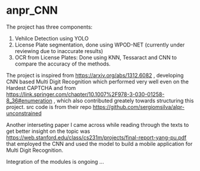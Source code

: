 # anpr_CNN
The project has three components: 

1. Vehilce Detection using YOLO 
2. License Plate segmentation, done using WPOD-NET (currently under reviewing due to inaccurate results)
3. OCR from License Plates: Done using KNN, Tessaract and CNN to compare the accuracy of the methods.

The project is inspired from https://arxiv.org/abs/1312.6082 , developing CNN based Multi Digit Recognition which performed very well even on the Hardest CAPTCHA
and from https://link.springer.com/chapter/10.1007%2F978-3-030-01258-8_36#enumeration , which also contributed greately towards structuring this project. src code is from their repo https://github.com/sergiomsilva/alpr-unconstrained

Another interseting paper I came across while reading through the texts to get better insight on the topic was https://web.stanford.edu/class/cs231m/projects/final-report-yang-pu.pdf that employed the CNN and used the model to build a mobile application for Multi Digit Recognition.

Integration of the modules is ongoing ...
